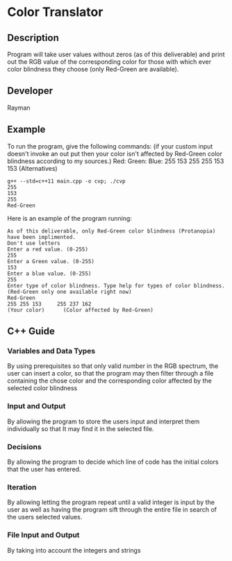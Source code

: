 # Color Translator

## Description

Program will take user values without zeros (as of this deliverable) and print out the RGB value of the corresponding color for those with which ever color blindness they choose (only Red-Green are available).

## Developer

Rayman

## Example

To run the program, give the following commands:
(if your custom input doesn't invoke an out put then your color isn't affected by Red-Green color blindness according to my sources.)
Red: Green: Blue:
255  153    255
255  153    153
(Alternatives)
```
g++ --std=c++11 main.cpp -o cvp; ./cvp
255
153
255
Red-Green
```

Here is an example of the program running:
```
As of this deliverable, only Red-Green color blindness (Protanopia) have been implimented.
Don't use letters
Enter a red value. (0-255)
255
Enter a Green value. (0-255)
153
Enter a blue value. (0-255)
255
Enter type of color blindness. Type help for types of color blindness.(Red-Green only one available right now)
Red-Green
255 255 153     255 237 162
(Your color)      (Color affected by Red-Green)
```

## C++ Guide

### Variables and Data Types

By using prerequisites so that only valid number in the RGB spectrum, the user can insert a color, so that the program may then filter through a file containing the chose color and the corresponding color affected by the selected color blindness

### Input and Output

By allowing the program to store the users input and interpret them individually so that It may find it in the selected file.

### Decisions

By allowing the program to decide which line of code has the initial colors that the user has entered.

### Iteration

By allowing letting the program repeat until a valid integer is input by the user as well as having the program sift through the entire file in search of the users selected values.

### File Input and Output

By taking into account the integers and strings
